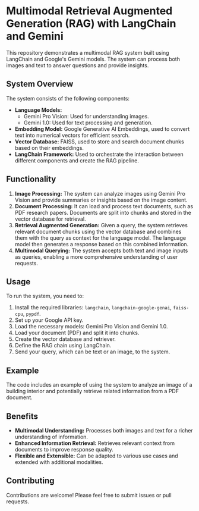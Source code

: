 # Multimodal Retrieval Augmented Generation (RAG) with LangChain and Gemini

This repository demonstrates a multimodal RAG system built using LangChain and Google's Gemini models. The system can process both images and text to answer questions and provide insights.

## System Overview

The system consists of the following components:

- **Language Models:**
    - Gemini Pro Vision: Used for understanding images.
    - Gemini 1.0: Used for text processing and generation.
- **Embedding Model:** Google Generative AI Embeddings, used to convert text into numerical vectors for efficient search.
- **Vector Database:** FAISS, used to store and search document chunks based on their embeddings.
- **LangChain Framework:** Used to orchestrate the interaction between different components and create the RAG pipeline.

## Functionality

1. **Image Processing:** The system can analyze images using Gemini Pro Vision and provide summaries or insights based on the image content.
2. **Document Processing:** It can load and process text documents, such as PDF research papers. Documents are split into chunks and stored in the vector database for retrieval.
3. **Retrieval Augmented Generation:** Given a query, the system retrieves relevant document chunks using the vector database and combines them with the query as context for the language model. The language model then generates a response based on this combined information.
4. **Multimodal Querying:** The system accepts both text and image inputs as queries, enabling a more comprehensive understanding of user requests.

## Usage

To run the system, you need to:

1. Install the required libraries: `langchain`, `langchain-google-genai`, `faiss-cpu`, `pypdf`.
2. Set up your Google API key.
3. Load the necessary models: Gemini Pro Vision and Gemini 1.0.
4. Load your document (PDF) and split it into chunks.
5. Create the vector database and retriever.
6. Define the RAG chain using LangChain.
7. Send your query, which can be text or an image, to the system.

## Example

The code includes an example of using the system to analyze an image of a building interior and potentially retrieve related information from a PDF document.

## Benefits

- **Multimodal Understanding:** Processes both images and text for a richer understanding of information.
- **Enhanced Information Retrieval:** Retrieves relevant context from documents to improve response quality.
- **Flexible and Extensible:** Can be adapted to various use cases and extended with additional modalities.

## Contributing

Contributions are welcome! Please feel free to submit issues or pull requests.
